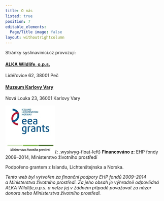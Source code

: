 ```yaml
---
title: O nás
listed: true
position: 7
editable_elements:
  Page/Title image: false
layout: withoutrightcolumn
---
```

Stránky syslinavinici.cz provozují:

#### [ALKA Wildlife, o.p.s.][1]

Lidéřovice 62, 38001 Peč

#### [Muzeum Karlovy Vary][2]

Nová Louka 23, 36001 Karlovy Vary

![](/uploads/loga_mgs_stojato_mm.jpg){: .wysiwyg-float-left}
**Financováno z**: EHP fondy 2009–2014, Ministerstvo životního
prostředí

Podpořeno grantem z Islandu, Lichtenštejnska a Norska.

*Tento web byl vytvořen za finanční podpory EHP fondů 2009–2014
a Ministerstva životního prostředí. Za jeho obsah je výhradně odpovědná
ALKA Wildlife,o.p.s. a nelze jej v žádném případě považovat za názor
donora nebo Ministerstva životního prostředí.*


[1]: http://www.alkawildlife.eu
[2]: http://www.kvmuz.cz
